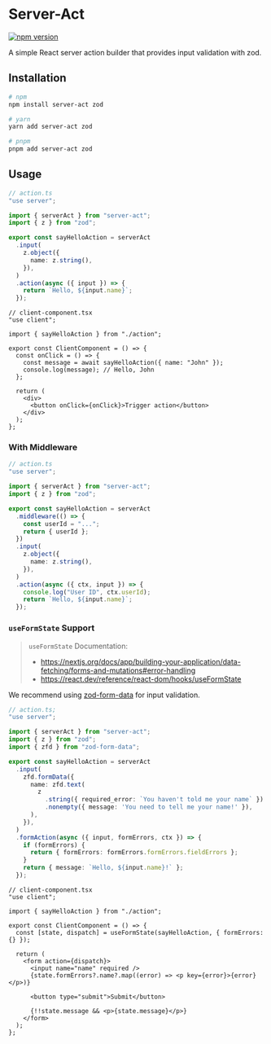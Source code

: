 # Server-Act

[![npm version](https://badge.fury.io/js/server-act.svg)](https://badge.fury.io/js/server-act)

A simple React server action builder that provides input validation with zod.

## Installation

```bash
# npm
npm install server-act zod

# yarn
yarn add server-act zod

# pnpm
pnpm add server-act zod
```

## Usage

```ts
// action.ts
"use server";

import { serverAct } from "server-act";
import { z } from "zod";

export const sayHelloAction = serverAct
  .input(
    z.object({
      name: z.string(),
    }),
  )
  .action(async ({ input }) => {
    return `Hello, ${input.name}`;
  });
```

```tsx
// client-component.tsx
"use client";

import { sayHelloAction } from "./action";

export const ClientComponent = () => {
  const onClick = () => {
    const message = await sayHelloAction({ name: "John" });
    console.log(message); // Hello, John
  };

  return (
    <div>
      <button onClick={onClick}>Trigger action</button>
    </div>
  );
};
```

### With Middleware

```ts
// action.ts
"use server";

import { serverAct } from "server-act";
import { z } from "zod";

export const sayHelloAction = serverAct
  .middleware(() => {
    const userId = "...";
    return { userId };
  })
  .input(
    z.object({
      name: z.string(),
    }),
  )
  .action(async ({ ctx, input }) => {
    console.log("User ID", ctx.userId);
    return `Hello, ${input.name}`;
  });
```

### `useFormState` Support

> `useFormState` Documentation:
>
> - https://nextjs.org/docs/app/building-your-application/data-fetching/forms-and-mutations#error-handling
> - https://react.dev/reference/react-dom/hooks/useFormState

We recommend using [zod-form-data](https://www.npmjs.com/package/zod-form-data) for input validation.

```ts
// action.ts;
"use server";

import { serverAct } from "server-act";
import { z } from "zod";
import { zfd } from "zod-form-data";

export const sayHelloAction = serverAct
  .input(
    zfd.formData({
      name: zfd.text(
        z
          .string({ required_error: `You haven't told me your name` })
          .nonempty({ message: 'You need to tell me your name!' }),
      ),
    }),
  )
  .formAction(async ({ input, formErrors, ctx }) => {
    if (formErrors) {
      return { formErrors: formErrors.formErrors.fieldErrors };
    }
    return { message: `Hello, ${input.name}!` };
  });
```

```tsx
// client-component.tsx
"use client";

import { sayHelloAction } from "./action";

export const ClientComponent = () => {
  const [state, dispatch] = useFormState(sayHelloAction, { formErrors: {} });

  return (
    <form action={dispatch}>
      <input name="name" required />
      {state.formErrors?.name?.map((error) => <p key={error}>{error}</p>)}

      <button type="submit">Submit</button>

      {!!state.message && <p>{state.message}</p>}
    </form>
  );
};
```
